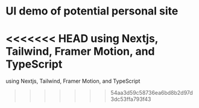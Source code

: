 # UI demo of potential personal site 
<<<<<<< HEAD
using Nextjs, Tailwind, Framer Motion, and TypeScript
=======
 using Nextjs, Tailwind, Framer Motion, and TypeScript
>>>>>>> 54aa3d59c58736ea6bd8b2d97d3dc53ffa793f43


